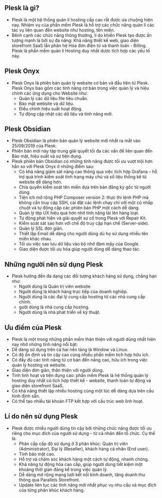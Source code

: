 ## Plesk là gì?
- Plesk là một hệ thống quản lí hosting cấp cao rất được ưa chuộng hiện nay. Nhiệm vụ của phần mềm Plesk là hỗ trợ các chức năng quản lí các tác vụ liên quan đến website như hosting, tên miền.
- Bênh cạnh các chức năng thông thường, lí do khiến Plesk tạo được ấn tượng mạnh là bởi sự đa năng: Khả năng thiết kế web, giao diện storefront SaaS lẫn phân hệ Hóa đơn điện tử và thanh toán - Billing. Plesk là phần mềm quản lí Hosting duy nhất dược tích hợp các yếu tố này.

## Plesk Onyx 
-  Plesk Onyx là phiên bản quản lý website cơ bản và đầu tiên từ Plesk. Plesk Onyx bao gồm các tính năng cơ bản trong việc quản lý và hiệu chỉnh các ứng dụng cho Website như:  
    + Quản lý các dữ liệu file tiêu chuẩn.
    + Bảo mật website và dữ liệu.
    + Điều chỉnh hiệu suất hoạt động.
    + Tự động cập nhật các dữ liệu và tính năng mới.

## Plesk Obsidian
- Plesk Obsidian là phiên bản quản lý website mới nhất ra mắt vào 25/09/2019 của Plesk. 
- Phiên bản mới này tập trung giải quyết tối đa các vấn đề liên quan đến Bảo mật, hiệu suất và sự tiện dụng.
- Plesk phiên bản Obsidian có những tính năng được tối ưu vượt trội hơn hẳn so với Plesk Onyx ở những điểm sau:
    + Có khả năng giám sát nâng cao thông qua việc tích hợp Grafana – hỗ trợ quá trình kiểm soát tình trạng máy chủ và số liệu thống kê từ website dễ dàng hơn.
    + Chia quyền kiểm soát tên miền dựa trên bản đăng ký gốc từ người dùng.
    + Tiện ích mở rộng PHP Composer version 2: thực thi lệnh PHP mà không cần truy cập SSH, cài đặt các lệnh chạy chỉ với một cú nhấp chuột và tự động cập các phiên bản PHP một cách dễ dàng.
    + Quản lý tệp UX hiệu quả hơn nhờ tính năng tải lên hàng loạt.
    + Tự động phát hiện và giải quyết sự cố trong Plesk với Repair Kit.
    + Kiểm soát sát sao hơn với chế độ truy cập hạn chế (Server-side).
    + Quản lý SSL đơn giản.
    + Thiết lập Email dễ dàng cho người dùng dù họ sử dụng nhiều tên miền khác nhau.
    + Tối ưu việc sao lưu dữ liệu vào bộ nhớ đám mây của Google.
    + Giao diện được tối ưu hóa giúp người dùng dễ dàng thao tác. 
## Những người nên sử dụng Plesk
- Plesk hướng đến đa dạng các đối tượng khách hàng sử dụng, chẳng hạn như:
    + Người dùng là Quản trị viên website.
    + Người dùng là khách hàng trực tiếp của doanh nghiệp.
    + Người dùng là các đại lý cung cấp hosting từ các nhà cung cấp chính.
    + gười dùng là nhà cung cấp hosting.
    + Người dùng là nhà phát triển về kỹ thuật.
## Ưu điểm của Plesk
- Plesk là một trong những phần mềm thân thiện với người dùng nhất hiện nay nhờ những tính năng nổi bật:
- Dễ dàng sử dụng trên cả hai nền tảng là Window và Linux.
- Có độ ổn định và tin cậy cao cùng nhiều phần mềm tích hợp hữu ích.
- Có đầy đủ các tính năng từ cơ bản đến nâng cao, hữu ích trong việc quản lý hosting và website.
- Giao diện đơn giản, thân thiện với người dùng.
- Tính linh hoạt và tiện dụng cao: phần mềm Plesk là hệ thống quản lý hosting duy nhất có tích hợp thiết kế - website, thanh toán tự động và giao diện storefront SaaS.
- Có khả năng thiết lập nhiều hosting cùng một lúc dễ dàng dựa trên cấu hình định sẵn.
- Có thể tạo nhiều tài khoản FTP kết hợp với cấu trúc web linh hoạt.
## Lí do nên sử dụng Plesk
- Plesk được nhiều người dùng tin cậy bởi những chức năng được tối ưu riêng cho mục đích của người sử dụng – từ cá nhân đến tổ chức. Cụ thể là:
    + Phân cấp cấp độ sử dụng ở 3 phân khúc: Quản trị viên (Administrator), Đại lý (Reseller), khách hàng cá nhân (End user).
    + Tính bảo mật cao.
    + Hỗ trợ và chăm sóc khách hàng một cách tự động, nhanh chóng.
    + Khả năng tự động hóa cao cấp, giúp người dùng tiết kiệm một khoảng thời gian đáng kể trong việc quản lý.
    + Dễ dàng mở rộng mạng lưới kết nối kinh doanh, tăng doanh thu thông qua Parallels Storefront.
    + Update liên tục các tính năng mới nhất phục vụ nhu cầu và mục đích của từng phân khúc khách hàng.

